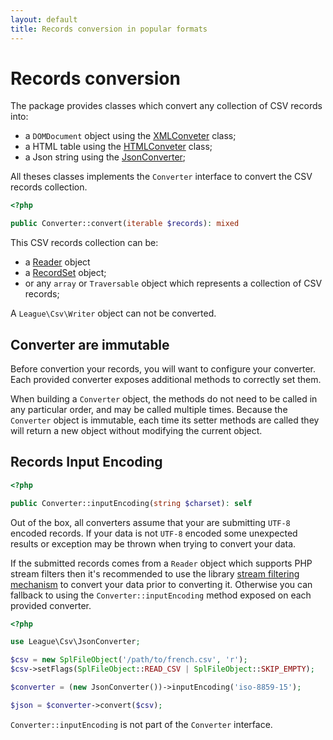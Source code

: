 ```yaml
---
layout: default
title: Records conversion in popular formats
---
```


# Records conversion

The package provides classes which convert any collection of CSV records into:

- a `DOMDocument` object using the [XMLConveter](/9.0/converter/xml/) class;
- a HTML table using the [HTMLConveter](/9.0/converter/html/) class;
- a Json string using the [JsonConverter](/9.0/converter/json/);

All theses classes implements the `Converter` interface to convert the CSV records collection.

~~~php
<?php

public Converter::convert(iterable $records): mixed
~~~

This CSV records collection can be:

- a [Reader](/9.0/reader/) object
- a [RecordSet](/9.0/reader/records/) object;
- or any `array` or `Traversable` object which represents a collection of CSV records;

<p class="message-warning">A <code>League\Csv\Writer</code> object can not be converted.</p>

## Converter are immutable

Before convertion your records, you will want to configure your converter. Each provided converter exposes additional methods to correctly set them.

When building a `Converter` object, the methods do not need to be called in any particular order, and may be called multiple times. Because the `Converter` object is immutable, each time its setter methods are called they will return a new object without modifying the current object.

## Records Input Encoding

~~~php
<?php

public Converter::inputEncoding(string $charset): self
~~~

<p class="message-warning">Out of the box, all converters assume that your are submitting <code>UTF-8</code> encoded records. If your data is not <code>UTF-8</code> encoded some unexpected results or exception may be thrown when trying to convert your data.</p>

If the submitted records comes from a `Reader` object which supports PHP stream filters then it's recommended to use the library [stream filtering mechanism](/9.0/connections/filters/) to convert your data prior to converting it. Otherwise you can fallback to using the `Converter::inputEncoding` method exposed on each provided converter.

~~~php
<?php

use League\Csv\JsonConverter;

$csv = new SplFileObject('/path/to/french.csv', 'r');
$csv->setFlags(SplFileObject::READ_CSV | SplFileObject::SKIP_EMPTY);

$converter = (new JsonConverter())->inputEncoding('iso-8859-15');

$json = $converter->convert($csv);
~~~

<p class="message-warning"><code>Converter::inputEncoding</code> is not part of the <code>Converter</code> interface.</p>
